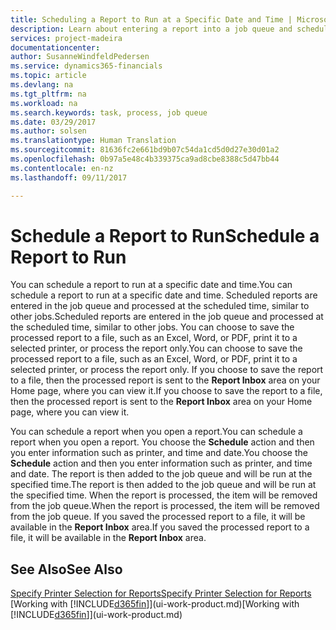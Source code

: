 ```yaml
---
title: Scheduling a Report to Run at a Specific Date and Time | Microsoft Docs
description: Learn about entering a report into a job queue and scheduling it to be processed at a specific date and time.
services: project-madeira
documentationcenter: 
author: SusanneWindfeldPedersen
ms.service: dynamics365-financials
ms.topic: article
ms.devlang: na
ms.tgt_pltfrm: na
ms.workload: na
ms.search.keywords: task, process, job queue
ms.date: 03/29/2017
ms.author: solsen
ms.translationtype: Human Translation
ms.sourcegitcommit: 81636fc2e661bd9b07c54da1cd5d0d27e30d01a2
ms.openlocfilehash: 0b97a5e48c4b339375ca9ad8cbe8388c5d47bb44
ms.contentlocale: en-nz
ms.lasthandoff: 09/11/2017

---
```

# <a name="schedule-a-report-to-run"></a><span data-ttu-id="e323c-103">Schedule a Report to Run</span><span class="sxs-lookup"><span data-stu-id="e323c-103">Schedule a Report to Run</span></span>
<span data-ttu-id="e323c-104">You can schedule a report to run at a specific date and time.</span><span class="sxs-lookup"><span data-stu-id="e323c-104">You can schedule a report to run at a specific date and time.</span></span> <span data-ttu-id="e323c-105">Scheduled reports are entered in the job queue and processed at the scheduled time, similar to other jobs.</span><span class="sxs-lookup"><span data-stu-id="e323c-105">Scheduled reports are entered in the job queue and processed at the scheduled time, similar to other jobs.</span></span> <span data-ttu-id="e323c-106">You can choose to save the processed report to a file, such as an Excel, Word, or PDF, print it to a selected printer, or process the report only.</span><span class="sxs-lookup"><span data-stu-id="e323c-106">You can choose to save the processed report to a file, such as an Excel, Word, or PDF, print it to a selected printer, or process the report only.</span></span> <span data-ttu-id="e323c-107">If you choose to save the report to a file, then the processed report is sent to the **Report Inbox** area on your Home page, where you can view it.</span><span class="sxs-lookup"><span data-stu-id="e323c-107">If you choose to save the report to a file, then the processed report is sent to the **Report Inbox** area on your Home page, where you can view it.</span></span>

<span data-ttu-id="e323c-108">You can schedule a report when you open a report.</span><span class="sxs-lookup"><span data-stu-id="e323c-108">You can schedule a report when you open a report.</span></span> <span data-ttu-id="e323c-109">You choose the **Schedule** action and then you enter information such as printer, and time and date.</span><span class="sxs-lookup"><span data-stu-id="e323c-109">You choose the **Schedule** action and then you enter information such as printer, and time and date.</span></span> <span data-ttu-id="e323c-110">The report is then added to the job queue and will be run at the specified time.</span><span class="sxs-lookup"><span data-stu-id="e323c-110">The report is then added to the job queue and will be run at the specified time.</span></span> <span data-ttu-id="e323c-111">When the report is processed, the item will be removed from the job queue.</span><span class="sxs-lookup"><span data-stu-id="e323c-111">When the report is processed, the item will be removed from the job queue.</span></span> <span data-ttu-id="e323c-112">If you saved the processed report to a file, it will be available in the **Report Inbox** area.</span><span class="sxs-lookup"><span data-stu-id="e323c-112">If you saved the processed report to a file, it will be available in the **Report Inbox** area.</span></span>

## <a name="see-also"></a><span data-ttu-id="e323c-113">See Also</span><span class="sxs-lookup"><span data-stu-id="e323c-113">See Also</span></span>
[<span data-ttu-id="e323c-114">Specify Printer Selection for Reports</span><span class="sxs-lookup"><span data-stu-id="e323c-114">Specify Printer Selection for Reports</span></span>](ui-specify-printer-selection-reports.md)  
<span data-ttu-id="e323c-115">[Working with [!INCLUDE[d365fin](includes/d365fin_md.md)]](ui-work-product.md)</span><span class="sxs-lookup"><span data-stu-id="e323c-115">[Working with [!INCLUDE[d365fin](includes/d365fin_md.md)]](ui-work-product.md)</span></span>

